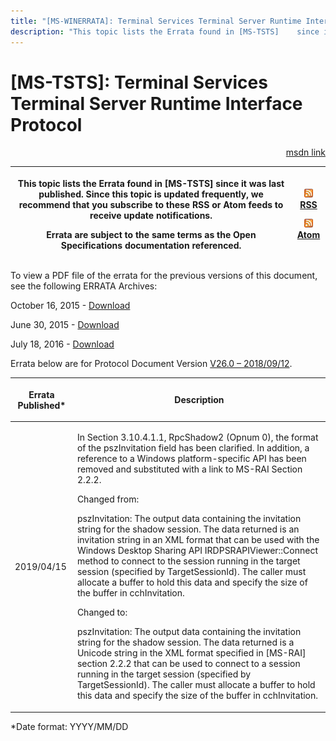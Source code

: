 ```yaml
---
title: "[MS-WINERRATA]: Terminal Services Terminal Server Runtime Interface Protocol"
description: "This topic lists the Errata found in [MS-TSTS]    since it was last published. Since this topic is updated frequently, we    recommend that you"
---
```


# [MS-TSTS]: Terminal Services Terminal Server Runtime Interface Protocol

<p align="right"><a href="https://msdn.microsoft.com/en-us/library/62b57c60-6191-487b-bcd4-84f1611993e9">msdn link</a></p>
<p> </p>

<table>
 <thead>
  <tr>
   <th>
   <p>This topic lists the Errata found in [MS-TSTS]
   since it was last published. Since this topic is updated frequently, we
   recommend that you subscribe to these RSS or Atom feeds to receive update
   notifications.</p>
   <p>Errata are subject to the same terms as the
   Open Specifications documentation referenced.</p>
   </th>
   <th>
   <p><img id="Picture 101" src="MS-WINERRATA_files/image001.png"><span><a href="http://blogs.msdn.com/b/protocol_content_errata/rss.aspx">RSS</a></span>
   </p>
   <p><img id="Picture 100" src="MS-WINERRATA_files/image001.png"><span><a href="http://blogs.msdn.com/b/protocol_content_errata/atom.aspx">Atom</a></span>
   </p>
   <p> </p>
   </th>
  </tr>
 </thead>
</table>

<p>To view a PDF file of the errata for the previous versions
of this document, see the following ERRATA Archives:</p>

<p>October 16, 2015 - <span><a href="http://go.microsoft.com/fwlink/?LinkID=690377">Download</a></span></p>

<p>June 30, 2015 - <span><a href="http://go.microsoft.com/fwlink/?LinkId=617579">Download</a></span></p>

<p>July 18, 2016 - <span><a href="http://go.microsoft.com/fwlink/?LinkId=822549">Download</a></span></p>

<p>Errata below are for Protocol Document Version <span><a href="https://docs.microsoft.com/en-us/openspecs/windows_protocols/ms-tsts/1eb45af1-94f1-4c42-9e13-dd0a018646fd">V26.0
– 2018/09/12</a></span>.</p>

<table><thead>
  <tr>
   <th>
   <p>Errata Published*</p>
   </th>
   <th>
   <p>Description</p>
   </th>
  </tr>
 </thead><tbody><tr>
  <td>
  <p>2019/04/15</p>
  </td>
  <td>
  <p>In Section 3.10.4.1.1, RpcShadow2 (Opnum 0), the
  format of the pszInvitation field has been clarified. In addition, a
  reference to a Windows platform-specific API has been removed and substituted
  with a link to MS-RAI Section 2.2.2.</p>
  <p> </p>
  <p>Changed from:</p>
  <p> </p>
  <p>pszInvitation: The output data containing the
  invitation string for the shadow session. The data returned is an invitation
  string in an XML format that can be used with the Windows Desktop Sharing API
  IRDPSRAPIViewer::Connect method to connect to the session running in the
  target session (specified by TargetSessionId). The caller must allocate a
  buffer to hold this data and specify the size of the buffer in cchInvitation.</p>
  <p> </p>
  <p>Changed to:</p>
  <p> </p>
  <p>pszInvitation: The output data containing the
  invitation string for the shadow session. The data returned is a Unicode
  string in the XML format specified in [MS-RAI] section 2.2.2 that can be used
  to connect to a session running in the target session (specified by
  TargetSessionId). The caller must allocate a buffer to hold this data and
  specify the size of the buffer in cchInvitation.</p>
  </td>
 </tr></tbody></table>

<p>*Date format: YYYY/MM/DD</p>


                